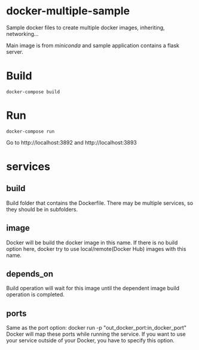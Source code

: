 # docker-multiple-sample
Sample docker files to create multiple docker images, inheriting, networking...

Main image is from *miniconda* and sample application contains a flask server.

# Build
    docker-compose build

# Run
    docker-compose run
    
Go to http://localhost:3892 and http://localhost:3893


# services
## build
Build folder that contains the Dockerfile. There may be multiple services, so they should be in subfolders.

## image
Docker will be build the docker image in this name. If there is no build option here, docker try to use local/remote(Docker Hub) images with this name.

## depends_on
Build operation will wait for this image until the dependent image build operation is completed.

## ports
Same as the port option:
    docker run -p "out_docker_port:in_docker_port"
Docker will map these ports while running the service. If you want to use your service outside of your Docker, you have to specify this option.
